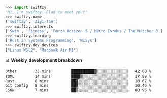 ```python
>>> import swiftzy
"Hi, I'm swiftzy! Glad to meet you!"
>>> swiftzy.name
('swiftzy', 'Ziy1-Tan')
>>> swiftzy.interests
['Swim', 'Fitness', 'Forza Horizon 5 / Metro Exodus / The Witcher 3']
>>> swiftzy.learning
['Rust in Systems Programming', 'MLSys']
>>> swiftzy.dev_devices
["Linux WSL2", "Macbook Air M1"]
```
📊 **Weekly development breakdown**
<!--START_SECTION:waka-->

```txt
Other        33 mins         ██████████▓░░░░░░░░░░░░░░   42.08 %
TOML         14 mins         ████▒░░░░░░░░░░░░░░░░░░░░   17.89 %
Rust         8 mins          ██▓░░░░░░░░░░░░░░░░░░░░░░   10.67 %
Git Config   8 mins          ██▓░░░░░░░░░░░░░░░░░░░░░░   10.46 %
JSON         7 mins          ██▒░░░░░░░░░░░░░░░░░░░░░░   08.96 %
```

<!--END_SECTION:waka-->
